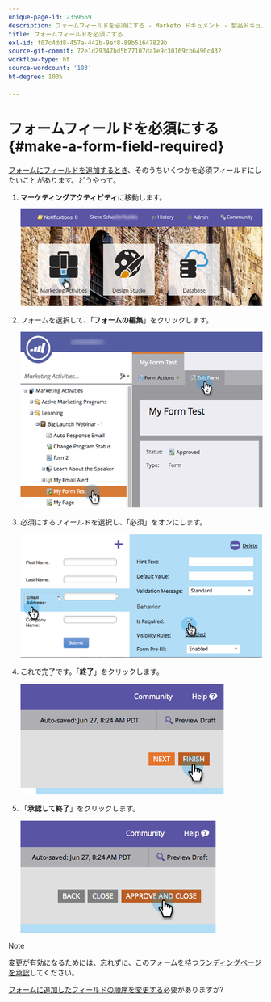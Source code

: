 ```yaml
---
unique-page-id: 2359569
description: フォームフィールドを必須にする - Marketo ドキュメント - 製品ドキュメント
title: フォームフィールドを必須にする
exl-id: f07c4dd8-457a-442b-9ef8-89b51647829b
source-git-commit: 72e1d29347bd5b77107da1e9c30169cb6490c432
workflow-type: ht
source-wordcount: '103'
ht-degree: 100%

---
```


# フォームフィールドを必須にする {#make-a-form-field-required}

[フォームにフィールドを追加するとき](/help/marketo/product-docs/demand-generation/forms/creating-a-form/add-a-field-to-a-form.md)、そのうちいくつかを必須フィールドにしたいことがあります。どうやって。

1. **マーケティングアクティビティ**&#x200B;に移動します。

   ![](assets/login-marketing-activities-4.png)

1. フォームを選択して、「**フォームの編集**」をクリックします。

   ![](assets/editform-2.png)

1. 必須にするフィールドを選択し、「必須」をオンにします。

   ![](assets/image2014-9-15-17-3a30-3a44.png)

1. これで完了です。「**終了**」をクリックします。

   ![](assets/image2014-9-15-17-3a30-3a58.png)

1. 「**承認して終了**」をクリックします。

   ![](assets/image2014-9-15-17-3a31-3a11.png)

>[!NOTE]
>
>変更が有効になるためには、忘れずに、このフォームを持つ[ランディングページを承認](/help/marketo/product-docs/demand-generation/landing-pages/understanding-landing-pages/approve-unapprove-or-delete-a-landing-page.md)してください。

[フォームに追加したフィールドの順序を変更する](/help/marketo/product-docs/demand-generation/forms/form-fields/reorder-fields-in-a-form.md)必要がありますか?
